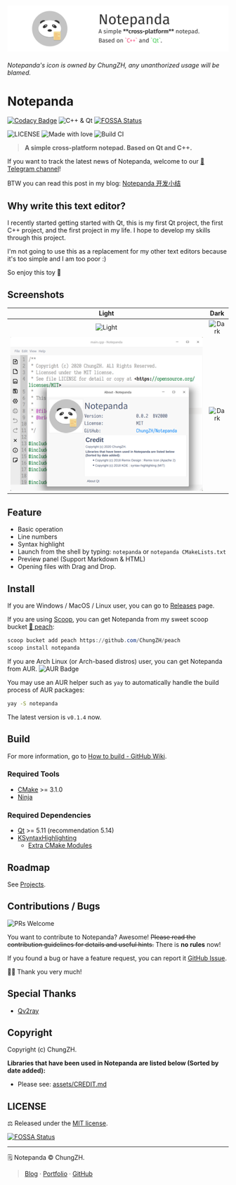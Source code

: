 ![banner](./images/banner.png)

###### Notepanda's icon is owned by ChungZH, any unanthorized usage will be blamed.

# Notepanda

[![Codacy Badge](https://api.codacy.com/project/badge/Grade/a226323cc991499b9c324238949d3cb5)](https://app.codacy.com/manual/ChungZH/notepanda?utm_source=github.com&utm_medium=referral&utm_content=ChungZH/notepanda&utm_campaign=Badge_Grade_Dashboard)
![C++ & Qt](https://img.shields.io/badge/C%2B%2B%20%26%20Qt-forever-ff69b4?style=flat) [![FOSSA Status](https://app.fossa.io/api/projects/git%2Bgithub.com%2FChungZH%2Fnotepanda.svg?type=shield)](https://app.fossa.io/projects/git%2Bgithub.com%2FChungZH%2Fnotepanda?ref=badge_shield)

![LICENSE](https://img.shields.io/github/license/ChungZH/notepanda)
![Made with love](https://img.shields.io/badge/Made%20with-love-red?style=flat)
![Build CI](https://github.com/ChungZH/notepanda/workflows/Build%20CI/badge.svg)


> **A simple cross-platform notepad. Based on Qt and C++.**

If you want to track the latest news of Notepanda, welcome to our [📰 Telegram channel](https://t.me/notepanda)!

BTW you can read this post in my blog: [Notepanda 开发小结](https://chungzh.cn/2020/05/16/notepanda/)

## Why write this text editor?

I recently started getting started with Qt, this is my first Qt project, the first C++ project, and the first project in my life. I hope to develop my skills through this project.

I'm not going to use this as a replacement for my other text editors because it's too simple and I am too poor :)

So enjoy this toy 🍵️

## Screenshots

|                Light                 |                Dark                 |
| :----------------------------------: | :---------------------------------: |
| ![Light](./images/notepanda-sc1.png) | ![Dark](./images/notepanda-sc3.png) |
| ![Light](./images/notepanda-sc2.png) | ![Dark](/images/notepanda-sc4.png)  |

## Feature

- Basic operation
- Line numbers
- Syntax highlight
- Launch from the shell by typing: `notepanda` or `notepanda CMakeLists.txt`
- Preview panel (Support Markdown & HTML)
- Opening files with Drag and Drop.

## Install

If you are Windows / MacOS / Linux user, you can go to [Releases](https://github.com/ChungZH/notepanda/releases) page.

If you are using [Scoop](https://scoop.sh), you can get Notepanda from my sweet scoop bucket [🍑 peach](https://github.com/ChungZH/peach):

```powershell
scoop bucket add peach https://github.com/ChungZH/peach
scoop install notepanda
```

If you are Arch Linux (or Arch-based distros) user, you can get Notepanda from AUR. ![AUR Badge](https://img.shields.io/aur/version/notepanda)

You may use an AUR helper such as `yay` to automatically handle the build process of AUR packages:

```sh
yay -S notepanda
```

The latest version is `v0.1.4` now.

## Build

For more information, go to [How to build - GitHub Wiki](https://github.com/ChungZH/notepanda/wiki/How-to-build---%E5%A6%82%E4%BD%95%E6%9E%84%E5%BB%BA).

### Required Tools

- [CMake](https://cmake.org/) >= 3.1.0
- [Ninja](https://ninja-build.org/)

### Required Dependencies

- [Qt](https://www.qt.io/) >= 5.11 (recommendation 5.14)
- [KSyntaxHighlighting](https://api.kde.org/frameworks/syntax-highlighting/html/index.html)
    - [Extra CMake Modules](https://api.kde.org/ecm/)

## Roadmap

See [Projects](https://github.com/ChungZH/notepanda/projects/).


## Contributions / Bugs

![PRs Welcome](https://img.shields.io/badge/%F0%9F%A4%9DPRs-welcome-blue)

You want to contribute to Notepanda? Awesome! ~~Please read the contribution guidelines for details and useful hints.~~ There is **no rules** now!

If you found a bug or have a feature request, you can report it [GitHub Issue](https://github.com/ChungZH/notepanda/issues).

🙇‍♂️️ Thank you very much!

## Special Thanks

- [Qv2ray](https://github.com/qv2ray/qv2ray)

## Copyright

Copyright (c) ChungZH.

**Libraries that have been used in Notepanda are listed below (Sorted by date added):**

- Please see: [assets/CREDIT.md](assets/CREDIT.md)

## LICENSE

⚖ Released under the [MIT license](/LICENSE.Md).

[![FOSSA Status](https://app.fossa.com/api/projects/git%2Bgithub.com%2FChungZH%2Fnotepanda.svg?type=large)](https://app.fossa.com/projects/git%2Bgithub.com%2FChungZH%2Fnotepanda?ref=badge_large)

------

🗒️ Notepanda © ChungZH.

> [Blog](https://chungzh.cn) · [Portfolio](https://chungzh.cc) · [GitHub](https://github.com/ChungZH)
